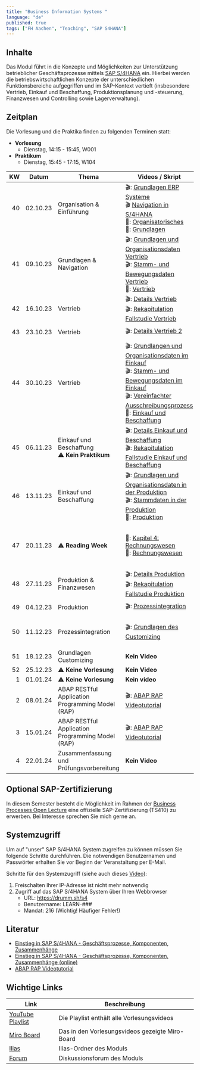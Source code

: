 ```yaml
---
title: "Business Information Systems "
language: "de"
published: true
tags: ["FH Aachen", "Teaching", "SAP S4HANA"]
---
```


## Inhalte

Das Modul führt in die Konzepte und Möglichkeiten zur Unterstützung
betrieblicher Geschäftsprozesse mittels
[SAP S/4HANA](https://www.sap.com/products/s4hana-erp.html) ein.
Hierbei werden die betriebswirtschaftlichen Konzepte der unterschiedlichen
Funktionsbereiche aufgegriffen und im SAP-Kontext vertieft
(insbesondere Vertrieb, Einkauf und Beschaffung,
Produktionsplanung und -steuerung, Finanzwesen und Controlling sowie Lagerverwaltung).

## Zeitplan

Die Vorlesung und die Praktika finden zu folgenden Terminen statt:

- **Vorlesung**
  - Dienstag, 14:15 - 15:45, W001
- **Praktikum**
  - Dienstag, 15:45 - 17:15, W104

|  KW | Datum    | Thema                                               | Videos / Skript                                                                                                                                                                                                                                                                                                | Praktikum                                                                                                                                                                                                | Selbsttest                                                                                                                                                |
| --: | -------- | --------------------------------------------------- | -------------------------------------------------------------------------------------------------------------------------------------------------------------------------------------------------------------------------------------------------------------------------------------------------------------- | -------------------------------------------------------------------------------------------------------------------------------------------------------------------------------------------------------- | --------------------------------------------------------------------------------------------------------------------------------------------------------- |
|  40 | 02.10.23 | Organisation & Einführung                           | 🎬: [Grundlagen ERP Systeme](https://youtu.be/UC1czfAo_NM) <br/> 🎬 [Navigation in S/4HANA](https://youtu.be/Hf0zsjag7e8) <br/>📕: [Organisatorisches](sap_in_der_praxis/00_orga.pdf)<br/>📕: [Grundlagen](sap_in_der_praxis/01_grundlagen.pdf)                                                                | ✅: [Fallstudie Navigation](sap_in_der_praxis/case_study_navigation.pdf) <br/> 📗: [Global Bike Story](sap_in_der_praxis/global_bike_story.pdf)                                                          | ⁉️: [ERP-Systeme](https://quizizz.com/embed/quiz/61546f1f09d317001ea1e21a) <br/>⁉️: [Navigation](https://quizizz.com/embed/quiz/61546abd3dc795001eb80745) |
|  41 | 09.10.23 | Grundlagen & Navigation                             | 🎬: [Grundlagen und Organisationsdaten Vertrieb](https://youtu.be/kKLhCDz-0O0) <br/>🎬: [Stamm- und Bewegungsdaten Vertrieb](https://youtu.be/qyHaVjo5aag)<br/> 📕: [Vertrieb](sap_in_der_praxis/02_vertrieb.pdf) <br/>                                                                                        | ✅: [Fallstudie Vertrieb](sap_in_der_praxis/case_study_sales.pdf)                                                                                                                                        | ⁉️: [Vertrieb](https://quizizz.com/embed/quiz/5f78d2bffcf584001b7d464e)                                                                                   |
|  42 | 16.10.23 | Vertrieb                                            | 🎬: [Details Vertrieb](https://youtu.be/gQ42MlvmK2Y) <br/> 🎬: [Rekapitulation Fallstudie Vertrieb](https://youtu.be/8T-lNb6DNqo)                                                                                                                                                                              | ✅: [Praxisfall Vertrieb 1](sap_in_der_praxis/praxisfall_vertrieb_1.pdf)                                                                                                                                 | ⁉️: [Details Vertrieb](https://quizizz.com/embed/quiz/61669fc8e4831f001d10c541)                                                                           |
|  43 | 23.10.23 | Vertrieb                                            | 🎬: [Details Vertrieb 2](https://youtu.be/9CmiR8WV1V0) <br/>                                                                                                                                                                                                                                                   | ✅: [Praxisfall Vertrieb 2](sap_in_der_praxis/praxisfall_vertrieb_2.pdf)                                                                                                                                 |                                                                                                                                                           |
|  44 | 30.10.23 | Vertrieb                                            | 🎬: [Grundlangen und Organisationsdaten im Einkauf](https://youtu.be/-BBgqO-JAwI)<br/>🎬: [Stamm- und Bewegungsdaten im Einkauf](https://youtu.be/5XBIjopvC08)</br>🎬: [Vereinfachter Ausschreibungsprozess](https://youtu.be/UQPu0Srbsow)</br>📕: [Einkauf und Beschaffung](sap_in_der_praxis/03_einkauf.pdf) | ✅: [Fallstudie Einkauf und Beschaffung](sap_in_der_praxis/case_study_sourcing.pdf)                                                                                                                      |                                                                                                                                                           |
|  45 | 06.11.23 | Einkauf und Beschaffung <br/> ⚠️ **Kein Praktikum** | 🎬: [Details Einkauf und Beschaffung](https://youtu.be/LWo21SR3mms) <br/> 🎬: [Rekapitulation Fallstudie Einkauf und Beschaffung](https://youtu.be/zXCaHlW06Tk)                                                                                                                                                | ✅: [Praxisfall Einkauf und Beschaffung](sap_in_der_praxis/praxisfall_einkauf.pdf)                                                                                                                       | ⁉️: [Quiz](https://quizizz.com/embed/quiz/6180353c437684001df318b8)                                                                                       |
|  46 | 13.11.23 | Einkauf und Beschaffung                             | 🎬: [Grundlagen und Organisationsdaten in der Produktion](https://youtu.be/aizQCCbfL10) <br/> 🎬: [Stammdaten in der Produktion](https://youtu.be/F7L6891WXPY) <br/>📕: [Produktion](sap_in_der_praxis/05_produktion.pdf)                                                                                      | ✅: [Fallstudie Produktion](sap_in_der_praxis/case_study_production.pdf)                                                                                                                                 |                                                                                                                                                           |
|  47 | 20.11.23 | ⚠️ **Reading Week**                                 | 📕: [Kapitel 4: Rechnungswesen](https://ebookcentral.proquest.com/lib/aachen/reader.action?docID=7132812&ppg=277) <br/> 📕: [Rechnungswesen](sap_in_der_praxis/04_rechnungswesen.pdf)                                                                                                                          | ✅: [Fallstudie FI-AP](sap_in_der_praxis/case_study_fi_ap.pdf)<br/> ✅: [Fallstudie FI-AR](sap_in_der_praxis/case_study_fi_ar.pdf)<br/> ✅: [Fallstudie CO-CCA](sap_in_der_praxis/case_study_co_cca.pdf) | ⁉️: [Quiz](https://quizizz.com/embed/quiz/60b4bab610b679001cc1895b)                                                                                       |
|  48 | 27.11.23 | Produktion & Finanzwesen                            | 🎬: [Details Produktion](https://youtu.be/0dgUvE5MghI)<br/> 🎬: [Rekapitulation Fallstudie Produktion](https://youtu.be/_1Snnqouh7k)                                                                                                                                                                           | ✅: [Praxisfall Produktion](sap_in_der_praxis/praxisfall_produktion.pdf)                                                                                                                                 | ⁉️: [Quiz](https://quizizz.com/embed/quiz/61a343c4a643f7001d795cc7)                                                                                       |
|  49 | 04.12.23 | Produktion                                          | 🎬: [Prozessintegration](https://youtu.be/PGIJz-mIL2s)                                                                                                                                                                                                                                                         | ✅: [Praxisfall Prozessintegration](sap_in_der_praxis/praxisfall_process_integration.pdf)                                                                                                                |                                                                                                                                                           |
|  50 | 11.12.23 | Prozessintegration                                  | 🎬: [Grundlagen des Customizing](https://youtu.be/n2CO5wT8DMc)                                                                                                                                                                                                                                                 | ✅: Zusätzlichen Praktikum zum [Praxisfall Prozessintegration](sap_in_der_praxis/praxisfall_process_integration.pdf)                                                                                     | ⁉️: Quiz                                                                                                                                                  |
|  51 | 18.12.23 | Grundlagen Customizing                              | **Kein Video**                                                                                                                                                                                                                                                                                                 | **Kein Praktikum**                                                                                                                                                                                       | ⁉️: Quiz                                                                                                                                                  |
|  52 | 25.12.23 | ⚠️ **Keine Vorlesung**                              | **Kein Video**                                                                                                                                                                                                                                                                                                 | **Kein Praktikum**                                                                                                                                                                                       |                                                                                                                                                           |
|   1 | 01.01.24 | ⚠️ **Keine Vorlesung**                              | **Kein video**                                                                                                                                                                                                                                                                                                 | **Kein Praktikum**                                                                                                                                                                                       |                                                                                                                                                           |
|   2 | 08.01.24 | ABAP RESTful Application Programming Model (RAP)    | 🎬: [ABAP RAP Videotutorial](https://et.training/dashboard/product/video/1233)                                                                                                                                                                                                                                 |                                                                                                                                                                                                          |                                                                                                                                                           |
|   3 | 15.01.24 | ABAP RESTful Application Programming Model (RAP)    | 🎬: [ABAP RAP Videotutorial](https://et.training/dashboard/product/video/1233)                                                                                                                                                                                                                                 |                                                                                                                                                                                                          |                                                                                                                                                           |
|   4 | 22.01.24 | Zusammenfassung und Prüfungsvorbereitung            | **Kein Video**                                                                                                                                                                                                                                                                                                 | **Kein Praktikum**                                                                                                                                                                                       |                                                                                                                                                           |

## Optional SAP-Zertifizierung

In diesem Semester besteht die Möglichkeit im Rahmen der [Business Processes Open Lecture](https://events.sap.com/open-lecture-2023) eine
offizielle SAP-Zertifizierung (TS410) zu erwerben. Bei Interesse sprechen Sie mich gerne an.

## Systemzugriff

Um auf "unser" SAP S/4HANA System zugreifen zu können müssen Sie folgende Schritte
durchführen. Die notwendigen Benutzernamen und Passwörter erhalten Sie vor
Beginn der Veranstaltung per E-Mail.

Schritte für den Systemzugriff (siehe auch dieses [Video](https://youtu.be/kibeQuMlYKQ)):

1. Freischalten Ihrer IP-Adresse ist nicht mehr notwendig
2. Zugriff auf das SAP S/4HANA System über Ihren Webbrowser
   - URL: https://drumm.sh/s4
   - Benutzername: LEARN-###
   - Mandat: 216 (Wichtig! Häufiger Fehler!)

## Literatur

- [Einstieg in SAP S/4HANA - Geschäftsprozesse, Komponenten, Zusammenhänge](https://www.rheinwerk-verlag.de/einstieg-in-sap-s4hana/)
- [Einstieg in SAP S/4HANA - Geschäftsprozesse, Komponenten, Zusammenhänge (online)](https://ebookcentral.proquest.com/lib/aachen/detail.action?docID=7132812)
- [ABAP RAP Videotutorial](https://et.training/dashboard/product/video/1233)

## Wichtige Links

| Link                                                                  | Beschreibung                                    |
| --------------------------------------------------------------------- | ----------------------------------------------- |
| [YouTube Playlist](https://drumm.sh/yt/s4)                            | Die Playlist enthält alle Vorlesungsvideos      |
| [Miro Board](https://miro.com/app/board/o9J_lvLhjsk=/)                | Das in den Vorlesungsvideos gezeigte Miro-Board |
| [Ilias](https://www.ili.fh-aachen.de/goto_elearning_crs_1079874.html) | Ilias-Ordner des Moduls                         |
| [Forum](https://forum.drumm.sh)                                       | Diskussionsforum des Moduls                     |
